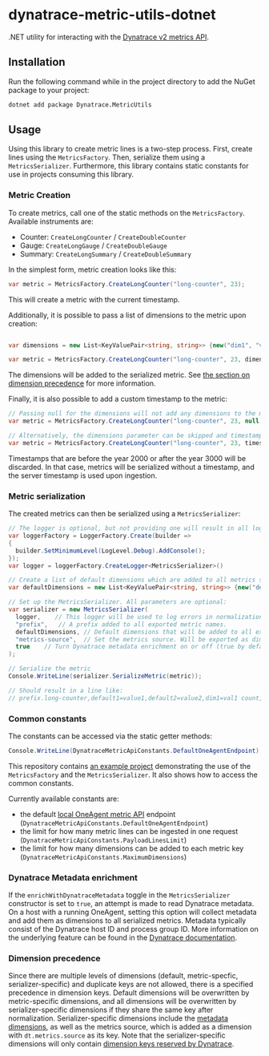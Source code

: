 # dynatrace-metric-utils-dotnet

.NET utility for interacting with the [Dynatrace v2 metrics API](https://www.dynatrace.com/support/help/dynatrace-api/environment-api/metric-v2/).

## Installation

Run the following command while in the project directory to add the NuGet package to your project:
<!-- TODO Add link to the nuget package -->

```sh
dotnet add package Dynatrace.MetricUtils
```

## Usage

Using this library to create metric lines is a two-step process.
First, create lines using the `MetricsFactory`.
Then, serialize them using a `MetricsSerializer`.
Furthermore, this library contains static constants for use in projects consuming this library.

### Metric Creation

To create metrics, call one of the static methods on the `MetricsFactory`.
Available instruments are:

- Counter: `CreateLongCounter` / `CreateDoubleCounter`
- Gauge: `CreateLongGauge` / `CreateDoubleGauge`
- Summary: `CreateLongSummary` / `CreateDoubleSummary`

In the simplest form, metric creation looks like this:

```csharp
var metric = MetricsFactory.CreateLongCounter("long-counter", 23);
```

This will create a metric with the current timestamp.

Additionally, it is possible to pass a list of dimensions to the metric upon creation:

```csharp

var dimensions = new List<KeyValuePair<string, string>> {new("dim1", "val1"), new("dim2", "val2")};

var metric = MetricsFactory.CreateLongCounter("long-counter", 23, dimensions);
```

The dimensions will be added to the serialized metric.
See [the section on dimension precedence](#dimension-precedence) for more information.

Finally, it is also possible to add a custom timestamp to the metric:

```csharp
// Passing null for the dimensions will not add any dimensions to the metric.
var metric = MetricsFactory.CreateLongCounter("long-counter", 23, null, new DateTime(2021, 01, 01, 12, 00, 00))

// Alternatively, the dimensions parameter can be skipped and timestamp can be passed as a named parameter.
var metric = MetricsFactory.CreateLongCounter("long-counter", 23, timestamp: new DateTime(2021, 01, 01, 12, 00, 00))
```

Timestamps that are before the year 2000 or after the year 3000 will be discarded.
In that case, metrics will be serialized without a timestamp, and the server timestamp is used upon ingestion.

### Metric serialization

The created metrics can then be serialized using a `MetricsSerializer`:

```csharp
// The logger is optional, but not providing one will result in all log messages being discarded:
var loggerFactory = LoggerFactory.Create(builder =>
{
  builder.SetMinimumLevel(LogLevel.Debug).AddConsole();
});
var logger = loggerFactory.CreateLogger<MetricsSerializer>()

// Create a list of default dimensions which are added to all metrics serialized by this serializer.
var defaultDimensions = new List<KeyValuePair<string, string>> {new("default1", "value1"), new("default2", "value2")};

// Set up the MetricsSerializer. All parameters are optional:
var serializer = new MetricsSerializer(
  logger,    // This logger will be used to log errors in normalization.
  "prefix",   // A prefix added to all exported metric names.
  defaultDimensions, // Default dimensions that will be added to all exported metrics.
  "metrics-source",  // Set the metrics source. Will be exported as dimension with "dt.metrics.source" as its key.
  true    // Turn Dynatrace metadata enrichment on or off (true by default).
);

// Serialize the metric
Console.WriteLine(serializer.SerializeMetric(metric));

// Should result in a line like: 
// prefix.long-counter,default1=value1,default2=value2,dim1=val1 count,delta=23 1624622933154
```

### Common constants

The constants can be accessed via the static getter methods:

```csharp
Console.WriteLine(DynatraceMetricApiConstants.DefaultOneAgentEndpoint);
```

This repository contains [an example project](src/Dynatrace.MetricUtils.Example) demonstrating the use of the `MetricsFactory` and the `MetricsSerializer`.
It also shows how to access the common constants.

Currently available constants are:

- the default [local OneAgent metric API](https://www.dynatrace.com/support/help/how-to-use-dynatrace/metrics/metric-ingestion/ingestion-methods/local-api/) endpoint (`DynatraceMetricApiConstants.DefaultOneAgentEndpoint`)
- the limit for how many metric lines can be ingested in one request (`DynatraceMetricApiConstants.PayloadLinesLimit`)
- the limit for how many dimensions can be added to each metric key (`DynatraceMetricApiConstants.MaximumDimensions`)

### Dynatrace Metadata enrichment

If the `enrichWithDynatraceMetadata` toggle in the `MetricsSerializer` constructor is set to `true`, an attempt is made to read Dynatrace metadata.
On a host with a running OneAgent, setting this option will collect metadata and add them as dimensions to all serialized metrics.
Metadata typically consist of the Dynatrace host ID and process group ID.
More information on the underlying feature can be found in the [Dynatrace documentation](https://www.dynatrace.com/support/help/how-to-use-dynatrace/metrics/metric-ingestion/ingestion-methods/enrich-metrics/).

### Dimension precedence

Since there are multiple levels of dimensions (default, metric-specfic, serializer-specific) and duplicate keys are not allowed, there is a specified precedence in dimension keys.
Default dimensions will be overwritten by metric-specific dimensions, and all dimensions will be overwritten by serializer-specific dimensions if they share the same key after normalization.
Serializer-specific dimensions include the [metadata dimensions](#dynatrace-metadata-enrichment), as well as the metrics source, which is added as a dimension with `dt.metrics.source` as its key.
Note that the serializer-specific dimensions will only contain [dimension keys reserved by Dynatrace](https://www.dynatrace.com/support/help/how-to-use-dynatrace/metrics/metric-ingestion/metric-ingestion-protocol/#syntax).
